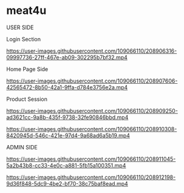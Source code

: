 # meat4u

USER SIDE

Login Section

https://user-images.githubusercontent.com/109066110/208906316-09997736-27ff-467e-ab09-302295b7bf32.mp4

Home Page Side

https://user-images.githubusercontent.com/109066110/208907606-42565472-8b50-42a1-9ffa-d784e3756e2a.mp4

Product Session

https://user-images.githubusercontent.com/109066110/208909250-ad3621cc-9a8b-435f-9738-32fe90846bbd.mp4


https://user-images.githubusercontent.com/109066110/208910308-8420945d-546c-421e-97d4-9a68ad6a5b19.mp4


ADMIN SIDE

https://user-images.githubusercontent.com/109066110/208911045-5a2b43b8-cc33-4e0c-a881-5fb15a100351.mp4


https://user-images.githubusercontent.com/109066110/208912198-9d36f848-5dc9-4be2-bf70-38c75baf8ead.mp4
